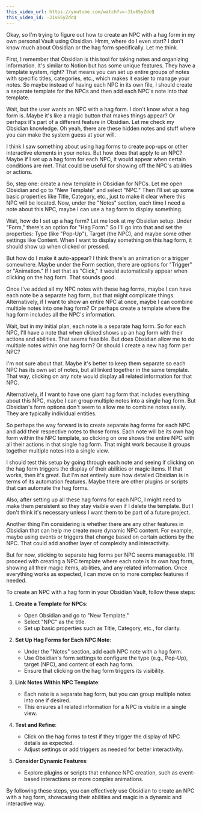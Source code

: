 ```yaml
---
this_video_url: https://youtube.com/watch?v=-J1v65yZdcQ
this_video_id: -J1v65yZdcQ
---
```

<think>
Okay, so I'm trying to figure out how to create an NPC with a hag form in my own personal Vault using Obsidian. Hmm, where do I even start? I don't know much about Obsidian or the hag form specifically. Let me think.

First, I remember that Obsidian is this tool for taking notes and organizing information. It's similar to Notion but has some unique features. They have a template system, right? That means you can set up entire groups of notes with specific titles, categories, etc., which makes it easier to manage your notes. So maybe instead of having each NPC in its own file, I should create a separate template for the NPCs and then add each NPC's note into that template.

Wait, but the user wants an NPC with a hag form. I don't know what a hag form is. Maybe it's like a magic button that makes things appear? Or perhaps it's part of a different feature in Obsidian. Let me check my Obsidian knowledge. Oh yeah, there are these hidden notes and stuff where you can make the system guess at your will.

I think I saw something about using hag forms to create pop-ups or other interactive elements in your notes. But how does that apply to an NPC? Maybe if I set up a hag form for each NPC, it would appear when certain conditions are met. That could be useful for showing off the NPC's abilities or actions.

So, step one: create a new template in Obsidian for NPCs. Let me open Obsidian and go to "New Template" and select "NPC." Then I'll set up some basic properties like Title, Category, etc., just to make it clear where this NPC will be located. Now, under the "Notes" section, each time I need a note about this NPC, maybe I can use a hag form to display something.

Wait, how do I set up a hag form? Let me look at my Obsidian setup. Under "Form," there's an option for "Hag Form." So I'll go into that and set the properties: Type (like "Pop-Up"), Target (the NPC), and maybe some other settings like Content. When I want to display something on this hag form, it should show up when clicked or pressed.

But how do I make it auto-appear? I think there's an animation or a trigger somewhere. Maybe under the Form section, there are options for "Trigger" or "Animation." If I set that as "Click," it would automatically appear when clicking on the hag form. That sounds good.

Once I've added all my NPC notes with these hag forms, maybe I can have each note be a separate hag form, but that might complicate things. Alternatively, if I want to show an entire NPC at once, maybe I can combine multiple notes into one hag form? Or perhaps create a template where the hag form includes all the NPC's information.

Wait, but in my initial plan, each note is a separate hag form. So for each NPC, I'll have a note that when clicked shows up an hag form with their actions and abilities. That seems feasible. But does Obsidian allow me to do multiple notes within one hag form? Or should I create a new hag form per NPC?

I'm not sure about that. Maybe it's better to keep them separate so each NPC has its own set of notes, but all linked together in the same template. That way, clicking on any note would display all related information for that NPC.

Alternatively, if I want to have one giant hag form that includes everything about this NPC, maybe I can group multiple notes into a single hag form. But Obsidian's form options don't seem to allow me to combine notes easily. They are typically individual entities.

So perhaps the way forward is to create separate hag forms for each NPC and add their respective notes to those forms. Each note will be its own hag form within the NPC template, so clicking on one shows the entire NPC with all their actions in that single hag form. That might work because it groups together multiple notes into a single view.

I should test this setup by going through each note and seeing if clicking on the hag form triggers the display of their abilities or magic items. If that works, then it's great. But I'm not entirely sure how detailed Obsidian is in terms of its automation features. Maybe there are other plugins or scripts that can automate the hag forms.

Also, after setting up all these hag forms for each NPC, I might need to make them persistent so they stay visible even if I delete the template. But I don't think it's necessary unless I want them to be part of a future project.

Another thing I'm considering is whether there are any other features in Obsidian that can help me create more dynamic NPC content. For example, maybe using events or triggers that change based on certain actions by the NPC. That could add another layer of complexity and interactivity.

But for now, sticking to separate hag forms per NPC seems manageable. I'll proceed with creating a NPC template where each note is its own hag form, showing all their magic items, abilities, and any related information. Once everything works as expected, I can move on to more complex features if needed.
</think>

To create an NPC with a hag form in your Obsidian Vault, follow these steps:

1. **Create a Template for NPCs**:
   - Open Obsidian and go to "New Template."
   - Select "NPC" as the title.
   - Set up basic properties such as Title, Category, etc., for clarity.

2. **Set Up Hag Forms for Each NPC Note**:
   - Under the "Notes" section, add each NPC note with a hag form.
   - Use Obsidian's form settings to configure the type (e.g., Pop-Up), target (NPC), and content of each hag form.
   - Ensure that clicking on the hag form triggers its visibility.

3. **Link Notes Within NPC Template**:
   - Each note is a separate hag form, but you can group multiple notes into one if desired.
   - This ensures all related information for a NPC is visible in a single view.

4. **Test and Refine**:
   - Click on the hag forms to test if they trigger the display of NPC details as expected.
   - Adjust settings or add triggers as needed for better interactivity.

5. **Consider Dynamic Features**:
   - Explore plugins or scripts that enhance NPC creation, such as event-based interactions or more complex animations.

By following these steps, you can effectively use Obsidian to create an NPC with a hag form, showcasing their abilities and magic in a dynamic and interactive way.
